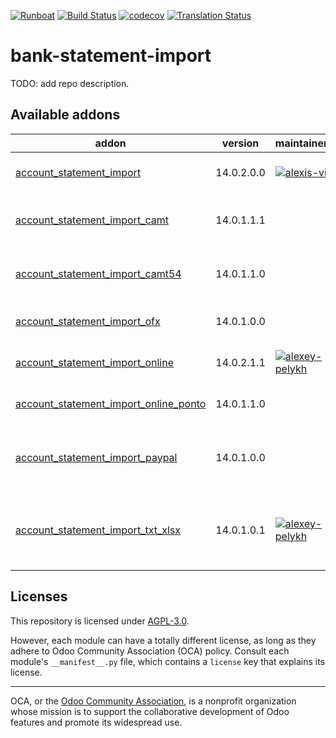 
[![Runboat](https://img.shields.io/badge/runboat-Try%20me-875A7B.png)](https://runboat.odoo-community.org/builds?repo=OCA/bank-statement-import&target_branch=14.0)
[![Build Status](https://travis-ci.com/OCA/bank-statement-import.svg?branch=14.0)](https://travis-ci.com/OCA/bank-statement-import)
[![codecov](https://codecov.io/gh/OCA/bank-statement-import/branch/14.0/graph/badge.svg)](https://codecov.io/gh/OCA/bank-statement-import)
[![Translation Status](https://translation.odoo-community.org/widgets/bank-statement-import-14-0/-/svg-badge.svg)](https://translation.odoo-community.org/engage/bank-statement-import-14-0/?utm_source=widget)

<!-- /!\ do not modify above this line -->

# bank-statement-import

TODO: add repo description.

<!-- /!\ do not modify below this line -->

<!-- prettier-ignore-start -->

[//]: # (addons)

Available addons
----------------
addon | version | maintainers | summary
--- | --- | --- | ---
[account_statement_import](account_statement_import/) | 14.0.2.0.0 | [![alexis-via](https://github.com/alexis-via.png?size=30px)](https://github.com/alexis-via) | Import Statement Files
[account_statement_import_camt](account_statement_import_camt/) | 14.0.1.1.1 |  | CAMT Format Bank Statements Import
[account_statement_import_camt54](account_statement_import_camt54/) | 14.0.1.1.0 |  | Bank Account Camt54 Import
[account_statement_import_ofx](account_statement_import_ofx/) | 14.0.1.0.0 |  | Import OFX Bank Statement
[account_statement_import_online](account_statement_import_online/) | 14.0.2.1.1 | [![alexey-pelykh](https://github.com/alexey-pelykh.png?size=30px)](https://github.com/alexey-pelykh) | Online bank statements update
[account_statement_import_online_ponto](account_statement_import_online_ponto/) | 14.0.1.1.0 |  | Online Bank Statements: MyPonto.com
[account_statement_import_paypal](account_statement_import_paypal/) | 14.0.1.0.0 |  | Import PayPal CSV files as Bank Statements in Odoo
[account_statement_import_txt_xlsx](account_statement_import_txt_xlsx/) | 14.0.1.0.1 | [![alexey-pelykh](https://github.com/alexey-pelykh.png?size=30px)](https://github.com/alexey-pelykh) | Import TXT/CSV or XLSX files as Bank Statements in Odoo

[//]: # (end addons)

<!-- prettier-ignore-end -->

## Licenses

This repository is licensed under [AGPL-3.0](LICENSE).

However, each module can have a totally different license, as long as they adhere to Odoo Community Association (OCA)
policy. Consult each module's `__manifest__.py` file, which contains a `license` key
that explains its license.

----
OCA, or the [Odoo Community Association](http://odoo-community.org/), is a nonprofit
organization whose mission is to support the collaborative development of Odoo features
and promote its widespread use.

